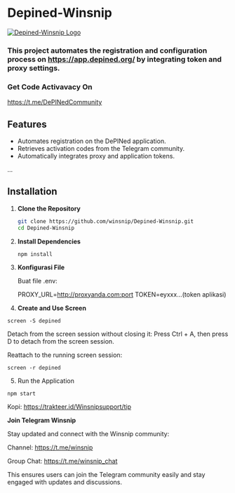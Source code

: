# Depined-Winsnip

[![Depined-Winsnip Logo](https://i.postimg.cc/q7Hp34wg/IMG-20250115-094932-074.jpg)](https://postimg.cc/9D1333vj)

### This project automates the registration and configuration process on https://app.depined.org/ by integrating token and proxy settings.

### Get Code Activavacy On
https://t.me/DePINedCommunity

## Features
- Automates registration on the DePINed application.
- Retrieves activation codes from the Telegram community.
- Automatically integrates proxy and application tokens.

...

## Installation

1. **Clone the Repository**
   ```bash
   git clone https://github.com/winsnip/Depined-Winsnip.git
   cd Depined-Winsnip
   ```
2. **Install Dependencies**
   ```
   npm install
   ```
3. **Konfigurasi File**

    Buat file .env:

    PROXY_URL=http://proxyanda.com:port
    TOKEN=eyxxx...(token aplikasi)

4. **Create and Use Screen**
```
screen -S depined
```

Detach from the screen session without closing it: Press Ctrl + A, then press D to detach from the screen session.

Reattach to the running screen session:
```
screen -r depined
```

5. Run the Application
```
npm start
```

Kopi: https://trakteer.id/Winsnipsupport/tip

**Join Telegram Winsnip**

Stay updated and connect with the Winsnip community:

Channel: https://t.me/winsnip

Group Chat: https://t.me/winsnip_chat


This ensures users can join the Telegram community easily and stay engaged with updates and discussions.


